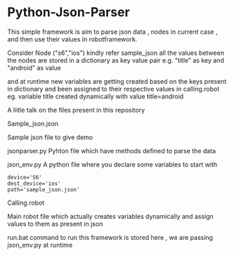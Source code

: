 # Python-Json-Parser

This simple framework is aim to parse json data , nodes in current case  , and then use their values in robotframework.

Consider Node ("s6","ios") kindly refer  sample_json
all the values between the nodes are stored in a dictionary as key value pair
e.g.
"title" as key and "android" as value

and at runtime new variables are getting created based on the keys present in dictionary and been assigned to their respective values in calling.robot
eg.
variable title created dynamically with value
title=android

A liitle talk on the files present in this repository

Sample_json.json

Sample json file to give demo

jsonparser.py 
Pyhton file which have methods defined to parse the data 

json_env.py
A python file where you declare some variables to start with 

	device='S6'
	dest_device='ios'
	path='sample_json.json'
	
Calling.robot

Main robot file which actually creates variables dynamically and assign values to them as present in json

run.bat
command to run this framework is stored here , we are passing json_env.py at runtime
